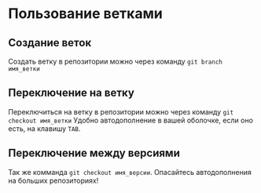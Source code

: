 # Пользование ветками

## Создание веток

Создать ветку в репозитории можно через команду `git branch имя_ветки`

## Переключение на ветку

Переключиться на ветку в репозитории можно через команду `git checkout имя_ветки`
Удобно автодополнение в вашей оболочке, если оно есть, на клавишу `TAB`.

## Переключение между версиями

Так же комманда `git checkout имя_версии`. Опасайтесь автодополнения на больших репозиториях!

